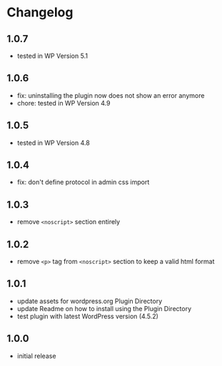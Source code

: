 # Changelog

## 1.0.7

- tested in WP Version 5.1

## 1.0.6

- fix: uninstalling the plugin now does not show an error anymore
- chore: tested in WP Version 4.9

## 1.0.5

- tested in WP Version 4.8

## 1.0.4

- fix: don't define protocol in admin css import

## 1.0.3

- remove `<noscript>` section entirely

## 1.0.2

- remove `<p>` tag from `<noscript>` section to keep a valid html format

## 1.0.1

- update assets for wordpress.org Plugin Directory
- update Readme on how to install using the Plugin Directory
- test plugin with latest WordPress version (4.5.2)

## 1.0.0

- initial release
